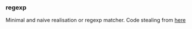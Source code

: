 ### regexp
Minimal and naive realisation or regexp matcher. Code stealing from [here](https://www.cs.princeton.edu/courses/archive/spr09/cos333/beautiful.html)
